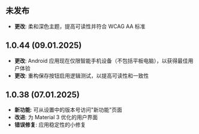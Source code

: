 ## 未发布

- **更改**: 柔和深色主题，提高可读性并符合 WCAG AA 标准

## 1.0.44 (09.01.2025)

- **更改**: Android 应用现在仅限智能手机设备（不包括平板电脑），以获得最佳用户体验
- **更改**: 重构保存按钮启用逻辑测试，以提高可读性和一致性

## 1.0.38 (07.01.2025)

- **新功能**: 可从设置中的版本号访问"新功能"页面
- **改进**: 为 Material 3 优化的用户界面
- **错误修复**: 应用稳定性的小修复